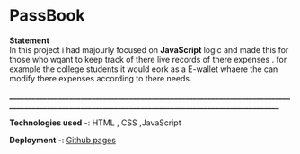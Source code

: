 # PassBook


**Statement**
<br>
In this project i had majourly focused on **JavaScript** logic and made this for those who wqant to keep track of there live records of there expenses .
for example the college students it would eork as a E-wallet whaere the can modify there expenses according to there needs.</br>


**___________________________________________________________________________________________________________________________________________________**

**Technologies used**
-: HTML , CSS ,JavaScript

**Deployment**
-: [Github pages](https://salvador001.github.io/PassBook/)

